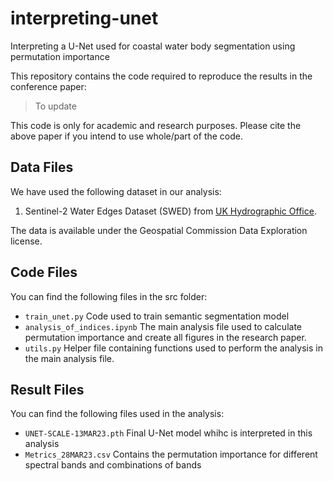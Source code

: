 # interpreting-unet
Interpreting a U-Net used for coastal water body segmentation using permutation importance

This repository contains the code required to reproduce the results in the conference paper:

> To update

This code is only for academic and research purposes. Please cite the above paper if you intend to use whole/part of the code. 

## Data Files

We have used the following dataset in our analysis: 

1. Sentinel-2 Water Edges Dataset (SWED) from [UK Hydrographic Office](https://openmldata.ukho.gov.uk/#:~:text=The%20Sentinel%2D2%20Water%20Edges,required%20for%20the%20segmentation%20mask.).

 The data is available under the Geospatial Commission Data Exploration license.

## Code Files
You can find the following files in the src folder:

- `train_unet.py` Code used to train semantic segmentation model
- `analysis_of_indices.ipynb` The main analysis file used to calculate permutation importance and create all figures in the research paper.
- `utils.py` Helper file containing functions used to perform the analysis in the main analysis file. 

## Result Files
You can find the following files used in the analysis:

- `UNET-SCALE-13MAR23.pth` Final U-Net model whihc is interpreted in this analysis
- `Metrics_28MAR23.csv` Contains the permutation importance for different spectral bands and combinations of bands
